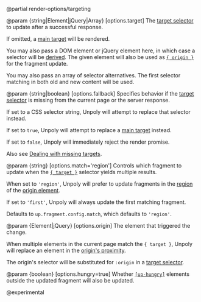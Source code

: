 @partial render-options/targeting

@param {string|Element|jQuery|Array<string>} [options.target]
  The [target selector](/targeting-fragments) to update after a successful response.

  If omitted, a [main target](/up-main) will be rendered.
  
  You may also pass a DOM element or jQuery element here, in which case a selector
  will be [derived](/target-derivation).
  The given element will also be used as [`{ origin }`](#options.origin) for the fragment update.
  
  You may also pass an array of selector alternatives. The first selector
  matching in both old and new content will be used.

@param {string|boolean} [options.fallback]
  Specifies behavior if the [target selector](/targeting-fragments) is missing from the current page or the server response.

  If set to a CSS selector string, Unpoly will attempt to replace that selector instead.

  If set to `true`, Unpoly will attempt to replace a [main target](/up-main) instead.

  If set to `false`, Unpoly will immediately reject the render promise.

  Also see [Dealing with missing targets](/targeting-fragments#missing-targets).

@param {string} [options.match='region']
  Controls which fragment to update when the [`{ target }`](#options.target) selector yields multiple results.

  When set to `'region'`, Unpoly will prefer to update fragments in the
  [region](/targeting-fragments#ambiguous-selectors) of the [origin element](/up.render#options.origin).

  If set to `'first'`, Unpoly will always update the first matching fragment.

  Defaults to `up.fragment.config.match`, which defaults to `'region'`.

@param {Element|jQuery} [options.origin]
  The element that triggered the change.

  When multiple elements in the current page match the `{ target }`,
  Unpoly will replace an element in the [origin's proximity](/targeting-fragments#ambiguous-selectors).

  The origin's selector will be substituted for `:origin` in a [target selector](/targeting-fragments).

@param {boolean} [options.hungry=true]
  Whether [`[up-hungry]`](/up-hungry) elements outside the updated fragment will also be updated.

  @experimental
